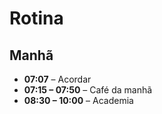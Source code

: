 # Rotina

## Manhã

- **07:07** – Acordar  
- **07:15 – 07:50** – Café da manhã  
- **08:30 – 10:00** – Academia  
